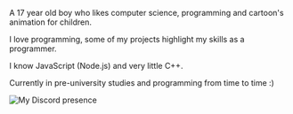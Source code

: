 A 17 year old boy who likes computer science, programming and cartoon's animation for children.

I love programming, some of my projects highlight my skills as a programmer.

I know JavaScript (Node.js) and very little C++.

Currently in pre-university studies and programming from time to time :)

![My Discord presence](https://lanyard.cnrad.dev/api/577000793094488085?idleMessage=I%20can%20be%20studying%2C%20sleeping%2C%20or%20in%20real%20life)
